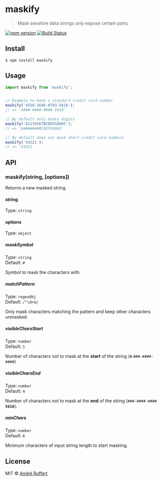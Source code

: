# maskify

> Mask sensitive data strings only expose certain parts

[![npm version](https://img.shields.io/npm/v/maskify.svg)](https://www.npmjs.com/package/maskify)
[![Build Status](https://travis-ci.org/andreruffert/maskify.svg?branch=master)](https://travis-ci.org/andreruffert/maskify)


## Install

```
$ npm install maskify
```


## Usage


```js
import maskify from 'maskify';


// Example to mask a standard credit card number
maskify('4556-3646-0793-5616');
// => '4###-####-####-5616'

// By default only masks digits
maskify('A1234567BCDEFG89HI');
// => 'A#######BCDEFG89HI'

// By default does not mask short credit card numbers
maskify('54321');
// => '54321'

```


## API

### maskify(string, [options])

Returns a new masked string.

#### string
Type: `string`

#### options
Type: `object`

##### maskSymbol
Type: `string`           
Default: `#`

Symbol to mask the characters with.

##### matchPattern
Type: `regexObj`           
Default: `/^\d+$/`

Only mask characters matching the pattern and keep other characters unmasked.

##### visibleCharsStart
Type: `number`           
Default: `1`

Number of characters not to mask at the __start__ of the string (__`4`__ `###-####-####`)

##### visibleCharsEnd
Type: `number`           
Default: `4`

Number of characters not to mask at the __end__ of the string (`###-####-####` __`5616`__).

##### minChars
Type: `number`           
Default: `6`

Minimum characters of input string length to start masking.


## License

MIT © [André Ruffert](https://andreruffert.com)
